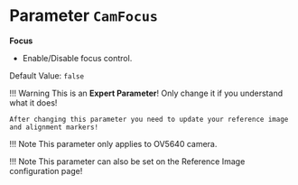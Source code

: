 # Parameter `CamFocus`

**Focus**

- Enable/Disable focus control.

Default Value: `false`

!!! Warning
    This is an **Expert Parameter**! Only change it if you understand what it does!

	After changing this parameter you need to update your reference image and alignment markers!

!!! Note
    This parameter only applies to OV5640 camera.
	
!!! Note
    This parameter can also be set on the Reference Image configuration page!
